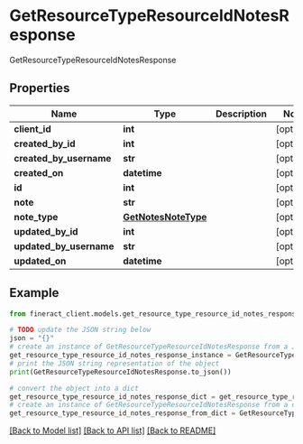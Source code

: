 # GetResourceTypeResourceIdNotesResponse

GetResourceTypeResourceIdNotesResponse

## Properties

Name | Type | Description | Notes
------------ | ------------- | ------------- | -------------
**client_id** | **int** |  | [optional] 
**created_by_id** | **int** |  | [optional] 
**created_by_username** | **str** |  | [optional] 
**created_on** | **datetime** |  | [optional] 
**id** | **int** |  | [optional] 
**note** | **str** |  | [optional] 
**note_type** | [**GetNotesNoteType**](GetNotesNoteType.md) |  | [optional] 
**updated_by_id** | **int** |  | [optional] 
**updated_by_username** | **str** |  | [optional] 
**updated_on** | **datetime** |  | [optional] 

## Example

```python
from fineract_client.models.get_resource_type_resource_id_notes_response import GetResourceTypeResourceIdNotesResponse

# TODO update the JSON string below
json = "{}"
# create an instance of GetResourceTypeResourceIdNotesResponse from a JSON string
get_resource_type_resource_id_notes_response_instance = GetResourceTypeResourceIdNotesResponse.from_json(json)
# print the JSON string representation of the object
print(GetResourceTypeResourceIdNotesResponse.to_json())

# convert the object into a dict
get_resource_type_resource_id_notes_response_dict = get_resource_type_resource_id_notes_response_instance.to_dict()
# create an instance of GetResourceTypeResourceIdNotesResponse from a dict
get_resource_type_resource_id_notes_response_from_dict = GetResourceTypeResourceIdNotesResponse.from_dict(get_resource_type_resource_id_notes_response_dict)
```
[[Back to Model list]](../README.md#documentation-for-models) [[Back to API list]](../README.md#documentation-for-api-endpoints) [[Back to README]](../README.md)


